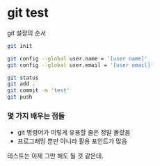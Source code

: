 # git test

git 설정의 순서

```bash
git init

git config --global user.name = '[user name]'
git config --global user.email = '[user email]'

git status
git add .
git commit -m 'test'
git push

```

### 몇 가지 배우는 점들

* git 명령어가 이렇게 유용할 줄은 정말 몰랐음
* 프로그래밍 뿐만 아니라 활용 포인트가 많음

테스트는 이제 그만 해도 될 것 같은데.





